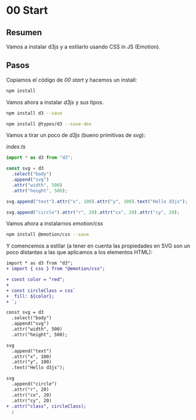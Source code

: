 # 00 Start

## Resumen

Vamos a instalar d3js y a estilarlo usando CSS in JS (Emotion).

## Pasos

Copiamos el código de _00 start_ y hacemos un install:

```bash
npm install
```

Vamos ahora a instalar _d3js_ y sus tipos.

```bash
npm install d3 --save
```

```bash
npm install @types/d3 --save-dev
```

Vamos a tirar un poco de _d3js_ (bueno primitivas de _svg_):

_index.ts_

```ts
import * as d3 from "d3";

const svg = d3
  .select("body")
  .append("svg")
  .attr("width", 500)
  .attr("height", 500);

svg.append("text").attr("x", 100).attr("y", 100).text("Hello d3js");

svg.append("circle").attr("r", 20).attr("cx", 20).attr("cy", 20);
```

Vamos ahora a instalarnos _emotion/css_

```bash
npm install @emotion/css --save
```

Y comencemos a estilar (a tener en cuenta las propiedades en SVG son un poco distantas a las
que aplicamos a los elementos HTML):

```diff
import * as d3 from "d3";
+ import { css } from "@emotion/css";

+ const color = "red";
+
+ const circleClass = css`
+  fill: ${color};
+ `;

const svg = d3
  .select("body")
  .append("svg")
  .attr("width", 500)
  .attr("height", 500);

svg
  .append("text")
  .attr("x", 100)
  .attr("y", 100)
  .text("Hello d3js");

svg
  .append("circle")
  .attr("r", 20)
  .attr("cx", 20)
  .attr("cy", 20)
+ .attr("class", circleClass);
  ;
```
